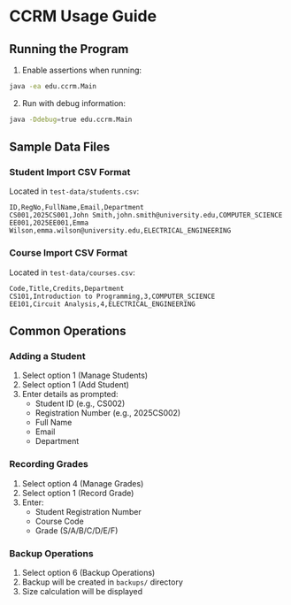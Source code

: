 # CCRM Usage Guide

## Running the Program

1. Enable assertions when running:
```bash
java -ea edu.ccrm.Main
```

2. Run with debug information:
```bash
java -Ddebug=true edu.ccrm.Main
```

## Sample Data Files

### Student Import CSV Format
Located in `test-data/students.csv`:
```
ID,RegNo,FullName,Email,Department
CS001,2025CS001,John Smith,john.smith@university.edu,COMPUTER_SCIENCE
EE001,2025EE001,Emma Wilson,emma.wilson@university.edu,ELECTRICAL_ENGINEERING
```

### Course Import CSV Format
Located in `test-data/courses.csv`:
```
Code,Title,Credits,Department
CS101,Introduction to Programming,3,COMPUTER_SCIENCE
EE101,Circuit Analysis,4,ELECTRICAL_ENGINEERING
```

## Common Operations

### Adding a Student
1. Select option 1 (Manage Students)
2. Select option 1 (Add Student)
3. Enter details as prompted:
   - Student ID (e.g., CS002)
   - Registration Number (e.g., 2025CS002)
   - Full Name
   - Email
   - Department

### Recording Grades
1. Select option 4 (Manage Grades)
2. Select option 1 (Record Grade)
3. Enter:
   - Student Registration Number
   - Course Code
   - Grade (S/A/B/C/D/E/F)

### Backup Operations
1. Select option 6 (Backup Operations)
2. Backup will be created in `backups/` directory
3. Size calculation will be displayed